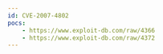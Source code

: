 ```yaml
---
id: CVE-2007-4802
pocs:
    - https://www.exploit-db.com/raw/4366
    - https://www.exploit-db.com/raw/4372
---
```

